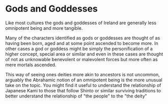 # Gods and Goddesses

Like most cultures the gods and goddesses of Ireland are generally less omnipotent being and more tangible.

Many of the characters identified as gods or goddesses are thought of as having been born, aged and at some point ascended to become more. In other cases a god or goddess might be simply the personification of a higher concept, special area or similar and even in these cases are thought of not as unknowable benevolent or malevolent forces but more often as mere mortals ascended.

This way of seeing ones deities more akin to ancestors is not uncommon, arguably the Abrahamic notion of an omnipotent being is the more unusual take on the topic. You might find it useful to understand the relationship of Japanese Kami to those that follow Shinto or similar surviving traditions to better understand the relationship of "the people" to the "the deity"
